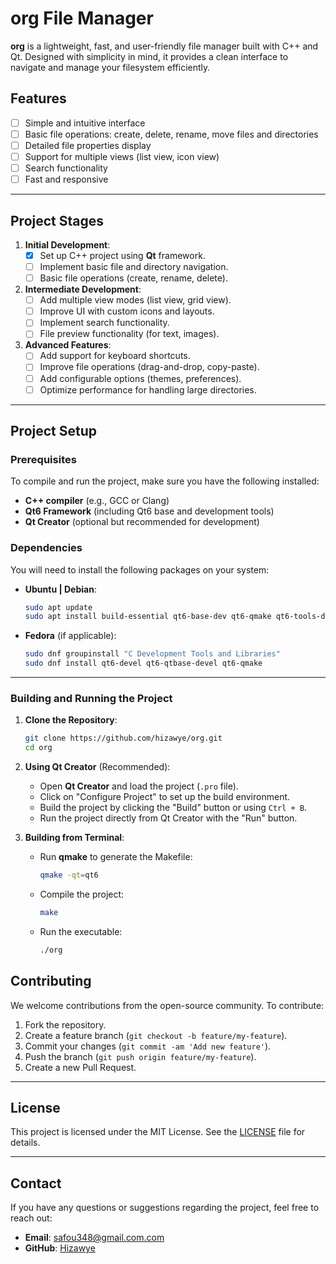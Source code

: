 # org File Manager

**org** is a lightweight, fast, and user-friendly file manager built with C++ and Qt. Designed with simplicity in mind, it provides a clean interface to navigate and manage your filesystem efficiently.

## Features
- [ ] Simple and intuitive interface
- [ ] Basic file operations: create, delete, rename, move files and directories
- [ ] Detailed file properties display
- [ ] Support for multiple views (list view, icon view)
- [ ] Search functionality
- [ ] Fast and responsive

---

## Project Stages

1. **Initial Development**:
   - [x] Set up C++ project using **Qt** framework.
   - [ ] Implement basic file and directory navigation.
   - [ ] Basic file operations (create, rename, delete).

2. **Intermediate Development**:
   - [ ] Add multiple view modes (list view, grid view).
   - [ ] Improve UI with custom icons and layouts.
   - [ ] Implement search functionality.
   - [ ] File preview functionality (for text, images).

3. **Advanced Features**:
   - [ ] Add support for keyboard shortcuts.
   - [ ] Improve file operations (drag-and-drop, copy-paste).
   - [ ] Add configurable options (themes, preferences).
   - [ ] Optimize performance for handling large directories.

---

## Project Setup

### Prerequisites

To compile and run the project, make sure you have the following installed:

- **C++ compiler** (e.g., GCC or Clang)
- **Qt6 Framework** (including Qt6 base and development tools)
- **Qt Creator** (optional but recommended for development)

### Dependencies

You will need to install the following packages on your system:

- **Ubuntu | Debian**:
  ```bash
  sudo apt update
  sudo apt install build-essential qt6-base-dev qt6-qmake qt6-tools-dev-tools
  ```

- **Fedora** (if applicable):
  ```bash
  sudo dnf groupinstall "C Development Tools and Libraries"
  sudo dnf install qt6-devel qt6-qtbase-devel qt6-qmake
  ```

---

### Building and Running the Project

1. **Clone the Repository**:
   ```bash
   git clone https://github.com/hizawye/org.git
   cd org
   ```

2. **Using Qt Creator** (Recommended):
   - Open **Qt Creator** and load the project (`.pro` file).
   - Click on "Configure Project" to set up the build environment.
   - Build the project by clicking the "Build" button or using `Ctrl + B`.
   - Run the project directly from Qt Creator with the "Run" button.

3. **Building from Terminal**:
   - Run **qmake** to generate the Makefile:
     ```bash
     qmake -qt=qt6
     ```
   - Compile the project:
     ```bash
     make
     ```
   - Run the executable:
     ```bash
     ./org
     ```


## Contributing

We welcome contributions from the open-source community. To contribute:

1. Fork the repository.
2. Create a feature branch (`git checkout -b feature/my-feature`).
3. Commit your changes (`git commit -am 'Add new feature'`).
4. Push the branch (`git push origin feature/my-feature`).
5. Create a new Pull Request.

---

## License

This project is licensed under the MIT License. See the [LICENSE](LICENSE) file for details.

---

## Contact

If you have any questions or suggestions regarding the project, feel free to reach out:

- **Email**: safou348@gmail.com.com
- **GitHub**: [Hizawye](https://github.com/hizawye)
